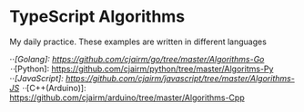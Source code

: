# TypeScript Algorithms

My daily practice. These examples are written in different languages

⋅⋅*[Golang]: https://github.com/cjairm/go/tree/master/Algorithms-Go
⋅⋅*[Python]: https://github.com/cjairm/python/tree/master/Algoritms-Py
⋅⋅*[JavaScript]: https://github.com/cjairm/javascript/tree/master/Algorithms-JS
⋅⋅*[C++(Arduino)]: https://github.com/cjairm/arduino/tree/master/Algorithms-Cpp